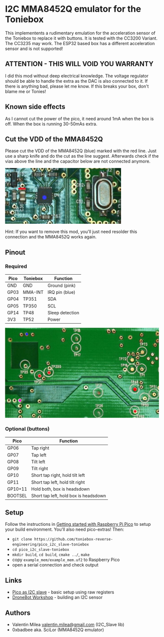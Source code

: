 # I2C MMA8452Q emulator for the Toniebox
This implementents a rudimentary emulation for the acceleration sensor of the Toniebox to replace it with buttons. It is tested with the CC3200 Variant. The CC3235 may work. The ESP32 based box has a different acceleration sensor and is not supported!

## ATTENTION - THIS WILL VOID YOU WARRANTY
I did this mod without deep electrical knowledge. The voltage regulator should be able to handle the extra as the DAC is also connected to it. If there is anything bad, please let me know. If this breaks your box, don't blame me or Tonies!

## Known side effects
As I cannot cut the power of the pico, it need around 1mA when the box is off. When the box is running 30-50mAs extra.

## Cut the VDD of the MMA8452Q
Please cut the VDD of the MMA8452Q (blue) marked with the red line.
Just use a sharp knife and do the cut as the line suggest. Afterwards check if the vias above the line and the capacitor below are not connected anymore. 

![VDD Cut](mma8452q-vdd-cut.jpg)

Hint: If you want to remove this mod, you'll just need resolder this connection and the MMA8452Q works again.

## Pinout
### Required

| Pico | Toniebox | Function |
| --- | --- | --- |
| GND | GND | Ground (pink) |
| GP03 | MMA-INT | IRQ pin (blue) |
| GP04 | TP351 | SDA |
| GP05 | TP350 | SCL |
| GP14 | TP48 | Sleep detection |
| 3V3 | TP52 | Power |

![Pinout Toniebox](mma8452q-pins.jpg)

### Optional (buttons)
| Pico | Function |
| --- | --- |
| GP06 | Tap right |
| GP07 | Tap left |
| GP08 | Tilt left |
| GP09 | Tilt right |
| GP10 | Short tap right, hold tilt left |
| GP11 | Short tap left, hold tilt right |
| GP10+11 | Hold both, box is headsdown |
| BOOTSEL | Short tap left, hold box is headsdown |


## Setup

Follow the instructions in [Getting started with Raspberry Pi Pico](https://datasheets.raspberrypi.org/pico/getting-started-with-pico.pdf) to setup your build environment. You'll also need pico-extras!
Then:

- `git clone https://github.com/toniebox-reverse-engineering/pico_i2c_slave-toniebox`
- `cd pico_i2c_slave-toniebox`
- `mkdir build`, `cd build`, `cmake ../`, `make`
- copy `example_mem/example_mem.uf2` to Raspberry Pico
- open a serial connection and check output

## Links

- [Pico as I2C slave](https://www.raspberrypi.org/forums/viewtopic.php?t=304074) - basic setup using raw registers
- [DroneBot Workshop](https://dronebotworkshop.com/i2c-part-2-build-i2c-sensor/) - building an I2C sensor

## Authors

- Valentin Milea <valentin.milea@gmail.com> (I2C_Slave lib)
- 0xbadbee aka. SciLor (MMA8452Q emulator)
